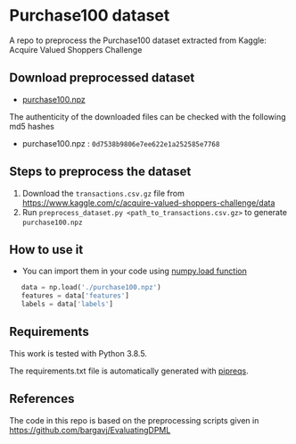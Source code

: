 # Purchase100 dataset

A repo to preprocess the Purchase100 dataset extracted from Kaggle: Acquire Valued Shoppers Challenge

## Download preprocessed dataset

 - [purchase100.npz](https://github.com/xehartnort/Purchase100-dataset/releases/download/v1.1/purchase100.npz)

The authenticity of the downloaded files can be checked with the following md5 hashes

 - purchase100.npz : `0d7538b9806e7ee622e1a252585e7768`

## Steps to preprocess the dataset

 1. Download the `transactions.csv.gz` file from https://www.kaggle.com/c/acquire-valued-shoppers-challenge/data
 2. Run `preprocess_dataset.py <path_to_transactions.csv.gz>` to generate `purchase100.npz`

## How to use it

 - You can import them in your code using [numpy.load function](https://numpy.org/doc/stable/reference/generated/numpy.load.html)

 ```python
    data = np.load('./purchase100.npz')
    features = data['features']
    labels = data['labels']
 ```

## Requirements

This work is tested with Python 3.8.5.

The requirements.txt file is automatically generated with [pipreqs](https://github.com/bndr/pipreqs).

## References

The code in this repo is based on the preprocessing scripts given in https://github.com/bargavj/EvaluatingDPML
